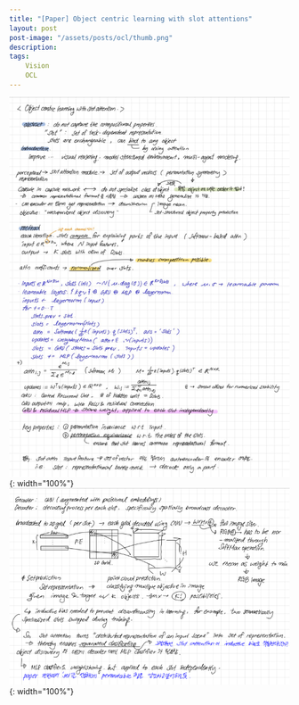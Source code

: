 ```yaml
---
title: "[Paper] Object centric learning with slot attentions"
layout: post
post-image: "/assets/posts/ocl/thumb.png"
description: 
tags:
    Vision
    OCL
---
```


![1](/assets/posts/ocl/ocl1.png){: width="100%"}
![1](/assets/posts/ocl/ocl2.png){: width="100%"}


  

